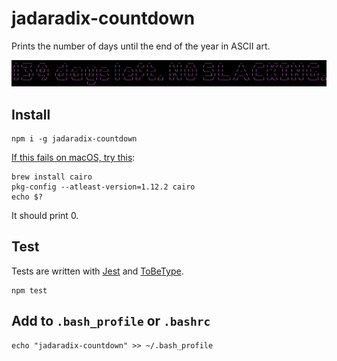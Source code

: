 # jadaradix-countdown

Prints the number of days until the end of the year in ASCII art.

![No slacking.](images/screenshot.png?raw=true)

## Install

```
npm i -g jadaradix-countdown
```

[If this fails on macOS, try this](https://stackoverflow.com/a/27705973):

```
brew install cairo
pkg-config --atleast-version=1.12.2 cairo
echo $?
```

It should print 0.

## Test
Tests are written with [Jest](https://jestjs.io/) and [ToBeType](https://www.npmjs.com/package/jest-tobetype).

```
npm test
```

## Add to `.bash_profile` or `.bashrc`

```
echo "jadaradix-countdown" >> ~/.bash_profile
```
